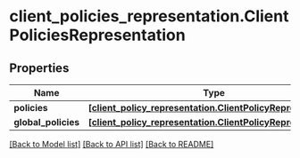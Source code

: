 # client_policies_representation.ClientPoliciesRepresentation

## Properties
Name | Type | Description | Notes
------------ | ------------- | ------------- | -------------
**policies** | [**[client_policy_representation.ClientPolicyRepresentation]**](ClientPolicyRepresentation.md) |  | [optional] 
**global_policies** | [**[client_policy_representation.ClientPolicyRepresentation]**](ClientPolicyRepresentation.md) |  | [optional] 

[[Back to Model list]](../README.md#documentation-for-models) [[Back to API list]](../README.md#documentation-for-api-endpoints) [[Back to README]](../README.md)


